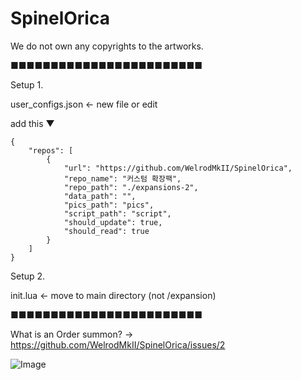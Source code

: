 # SpinelOrica
We do not own any copyrights to the artworks.


■■■■■■■■■■■■■■■■■■■■■■■■

Setup 1.

user_configs.json <- new file or edit

add this ▼

	{
		"repos": [
			{
				"url": "https://github.com/WelrodMkII/SpinelOrica",
				"repo_name": "커스텀 확장팩",
				"repo_path": "./expansions-2",
				"data_path": "",
				"pics_path": "pics",
				"script_path": "script",
				"should_update": true,
				"should_read": true
			}
		]
	}


Setup 2.

init.lua <- move to main directory (not /expansion)

■■■■■■■■■■■■■■■■■■■■■■■■

What is an Order summon? -> https://github.com/WelrodMkII/SpinelOrica/issues/2

![Image](https://github.com/user-attachments/assets/3b86ecd4-ff54-4654-8ee1-dd5c13585b75)
